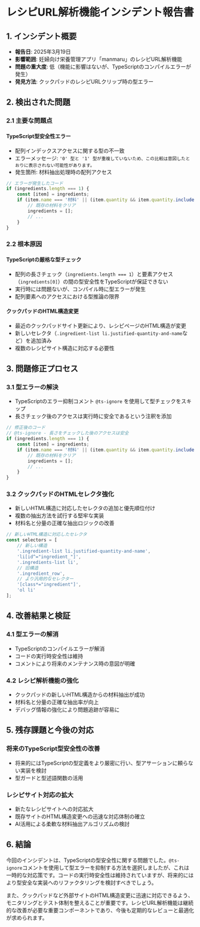 
# レシピURL解析機能インシデント報告書

## 1. インシデント概要
- **報告日**: 2025年3月19日
- **影響範囲**: 妊婦向け栄養管理アプリ「manmaru」のレシピURL解析機能
- **問題の重大度**: 低（機能に影響はないが、TypeScriptのコンパイルエラーが発生）
- **発見方法**: クックパッドのレシピURLクリップ時の型エラー

## 2. 検出された問題

### 2.1 主要な問題点

#### TypeScript型安全性エラー
- 配列インデックスアクセスに関する型の不一致
- エラーメッセージ: `'0' 型と '1' 型が重複していないため、この比較は意図したとおりに表示されない可能性があります。`
- 発生箇所: 材料抽出処理時の配列アクセス

```typescript
// エラーが発生したコード
if (ingredients.length === 1) {
    const [item] = ingredients;
    if (item.name === '材料' || (item.quantity && item.quantity.includes('にんじん'))) {
        // 既存の材料をクリア
        ingredients = [];
        // ...
    }
}
```

### 2.2 根本原因

#### TypeScriptの厳格な型チェック
- 配列の長さチェック（`ingredients.length === 1`）と要素アクセス（`ingredients[0]`）の間の型安全性をTypeScriptが保証できない
- 実行時には問題ないが、コンパイル時に型エラーが発生
- 配列要素へのアクセスにおける型推論の限界

#### クックパッドのHTML構造変更
- 最近のクックパッドサイト更新により、レシピページのHTML構造が変更
- 新しいセレクタ（`.ingredient-list li.justified-quantity-and-name`など）を追加済み
- 複数のレシピサイト構造に対応する必要性

## 3. 問題修正プロセス

### 3.1 型エラーの解決
- TypeScriptのエラー抑制コメント `@ts-ignore` を使用して型チェックをスキップ
- 長さチェック後のアクセスは実行時に安全であるという注釈を添加

```typescript
// 修正後のコード
// @ts-ignore - 長さをチェックした後のアクセスは安全
if (ingredients.length === 1) {
    const [item] = ingredients;
    if (item.name === '材料' || (item.quantity && item.quantity.includes('にんじん'))) {
        // 既存の材料をクリア
        ingredients = [];
        // ...
    }
}
```

### 3.2 クックパッドのHTMLセレクタ強化
- 新しいHTML構造に対応したセレクタの追加と優先順位付け
- 複数の抽出方法を試行する堅牢な実装
- 材料名と分量の正確な抽出ロジックの改善

```typescript
// 新しいHTML構造に対応したセレクタ
const selectors = [
    // 新しい構造
    '.ingredient-list li.justified-quantity-and-name',
    'li[id^="ingredient_"]',
    '.ingredients-list li',
    // 旧構造
    '.ingredient_row',
    // より汎用的なセレクター
    '[class*="ingredient"]',
    'ol li'
];
```

## 4. 改善結果と検証

### 4.1 型エラーの解消
- TypeScriptのコンパイルエラーが解消
- コードの実行時安全性は維持
- コメントにより将来のメンテナンス時の意図が明確

### 4.2 レシピ解析機能の強化
- クックパッドの新しいHTML構造からの材料抽出が成功
- 材料名と分量の正確な抽出率が向上
- デバッグ情報の強化により問題追跡が容易に

## 5. 残存課題と今後の対応

### 将来のTypeScript型安全性の改善
- 将来的にはTypeScriptの型定義をより厳密に行い、型アサーションに頼らない実装を検討
- 型ガードと型述語関数の活用

### レシピサイト対応の拡大
- 新たなレシピサイトへの対応拡大
- 既存サイトのHTML構造変更への迅速な対応体制の確立
- AI活用による柔軟な材料抽出アルゴリズムの検討

## 6. 結論

今回のインシデントは、TypeScriptの型安全性に関する問題でした。`@ts-ignore`コメントを使用して型エラーを抑制する方法を選択しましたが、これは一時的な対応策です。コードの実行時安全性は維持されていますが、将来的にはより型安全な実装へのリファクタリングを検討すべきでしょう。

また、クックパッドなど外部サイトのHTML構造変更に迅速に対応できるよう、モニタリングとテスト体制を整えることが重要です。レシピURL解析機能は継続的な改善が必要な重要コンポーネントであり、今後も定期的なレビューと最適化が求められます。
